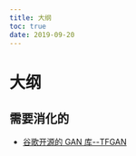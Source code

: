 ```yaml
---
title: 大纲
toc: true
date: 2019-09-20
---
```

# 大纲


## 需要消化的

- [谷歌开源的 GAN 库--TFGAN](https://mp.weixin.qq.com/s/Kd_nsit-JMaEjT5o8rEkKQ)
